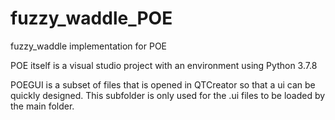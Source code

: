 # fuzzy_waddle_POE
fuzzy_waddle implementation for POE

POE itself is a visual studio project with an environment using Python 3.7.8

POEGUI is a subset of files that is opened in QTCreator so that a ui can be quickly designed. This subfolder is only used for the .ui files to be loaded by the main folder.